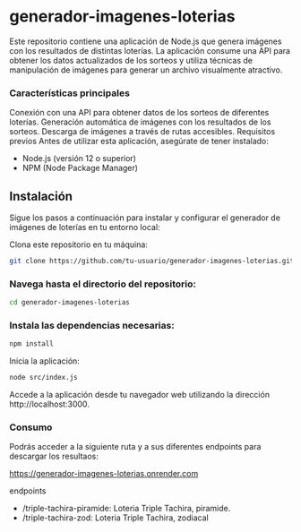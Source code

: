 # generador-imagenes-loterias

Este repositorio contiene una aplicación de Node.js que genera imágenes con los resultados de distintas loterías. La aplicación consume una API para obtener los datos actualizados de los sorteos y utiliza técnicas de manipulación de imágenes para generar un archivo visualmente atractivo.

### Características principales
Conexión con una API para obtener datos de los sorteos de diferentes loterías.
Generación automática de imágenes con los resultados de los sorteos.
Descarga de imágenes a través de rutas accesibles.
Requisitos previos
Antes de utilizar esta aplicación, asegúrate de tener instalado:

- Node.js (versión 12 o superior)
- NPM (Node Package Manager)
## Instalación
Sigue los pasos a continuación para instalar y configurar el generador de imágenes de loterías en tu entorno local:

Clona este repositorio en tu máquina:

```sh
git clone https://github.com/tu-usuario/generador-imagenes-loterias.git
```
### Navega hasta el directorio del repositorio:
```sh
cd generador-imagenes-loterias
```
### Instala las dependencias necesarias:
```sh
npm install
```
Inicia la aplicación:
```sh
node src/index.js
```
Accede a la aplicación desde tu navegador web utilizando la dirección http://localhost:3000.
### Consumo
Podrás acceder a la siguiente ruta y a sus diferentes endpoints para descargar los resultaos:

https://generador-imagenes-loterias.onrender.com

endpoints 

- /triple-tachira-piramide: Loteria Triple Tachira, piramide.
- /triple-tachira-zod: Loteria Triple Tachira, zodiacal

